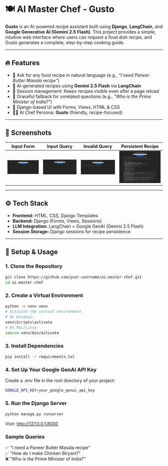 # 🍽️ AI Master Chef - Gusto

**Gusto** is an AI-powered recipe assistant built using **Django**, **LangChain**, and **Google Generative AI (Gemini 2.5 Flash)**. This project provides a simple, intuitive web interface where users can request a food dish recipe, and Gusto generates a complete, step-by-step cooking guide.

---

## 🔥 Features

- 💬 Ask for any food recipe in natural language (e.g., *"I need Paneer Butter Masala recipe"*)
- 🧠 AI-generated recipes using **Gemini 2.5 Flash** via **LangChain**
- 📄 Session management: Keeps recipes visible even after a page reload
- 🚫 Graceful fallback for unrelated questions (e.g., *"Who is the Prime Minister of India?"*)
- 🎨 Django-based UI with Forms, Views, HTML & CSS
- 👨‍🍳 AI Chef Persona: **Gusto** (friendly, recipe-focused)

---

## 📸 Screenshots

| Input Form | Input Query | Invalid Query | Persistent Recipe |
|------------|----------------|---------------|--------------------|
| ![Screenshot 1](./screenshots/AI_Master_Chef_1.png) | ![Screenshot 2](./screenshots/AI_Master_Chef_2.png) | ![Screenshot 3](./screenshots/AI_Master_Chef_4.png) | ![Screenshot 4](./screenshots/AI_Master_Chef_3.png) |

---

## ⚙️ Tech Stack

- **Frontend:** HTML, CSS, Django Templates
- **Backend:** Django (Forms, Views, Sessions)
- **LLM Integration:** LangChain + Google GenAI (Gemini 2.5 Flash)
- **Session Storage:** Django sessions for recipe persistence

---

## 🚀 Setup & Usage

### 1. Clone the Repository

```bash
git clone https://github.com/your-username/ai-master-chef.git
cd ai-master-chef
```

### 2. Create a Virtual Environment

```bash
python -m venv venv
# Activate the virtual environment
# On Windows:
venv\Scripts\activate
# On Mac/Linux:
source venv/bin/activate
```

### 3. Install Dependencies

```bash
pip install -r requirements.txt
```

### 4. Set Up Your Google GenAI API Key

Create a .env file in the root directory of your project:
```bash
GOOGLE_API_KEY=your_google_genai_api_key
```

### 5. Run the Django Server

```bash
python manage.py runserver
```
Visit: http://127.0.0.1:8000

### Sample Queries

✅ "I need a Paneer Butter Masala recipe"</br>
✅ "How do I make Chicken Biryani?"</br>
❌ "Who is the Prime Minister of India?"
